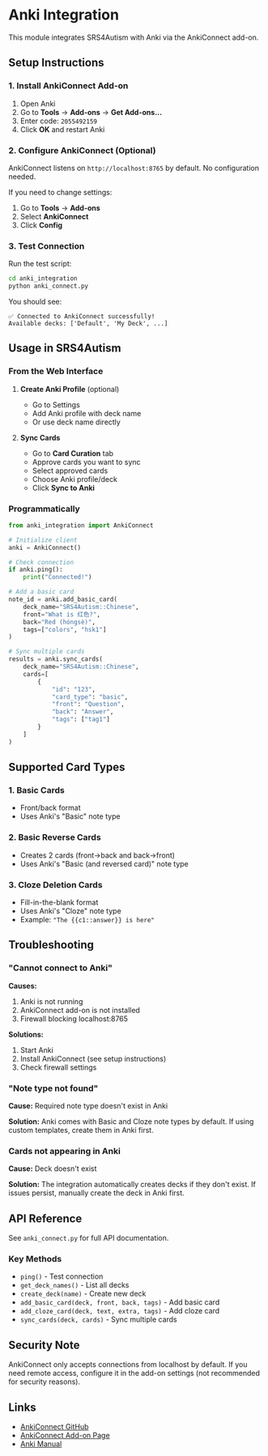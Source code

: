 # Anki Integration

This module integrates SRS4Autism with Anki via the AnkiConnect add-on.

## Setup Instructions

### 1. Install AnkiConnect Add-on

1. Open Anki
2. Go to **Tools** → **Add-ons** → **Get Add-ons...**
3. Enter code: `2055492159`
4. Click **OK** and restart Anki

### 2. Configure AnkiConnect (Optional)

AnkiConnect listens on `http://localhost:8765` by default. No configuration needed.

If you need to change settings:
1. Go to **Tools** → **Add-ons**
2. Select **AnkiConnect**
3. Click **Config**

### 3. Test Connection

Run the test script:

```bash
cd anki_integration
python anki_connect.py
```

You should see:
```
✅ Connected to AnkiConnect successfully!
Available decks: ['Default', 'My Deck', ...]
```

## Usage in SRS4Autism

### From the Web Interface

1. **Create Anki Profile** (optional)
   - Go to Settings
   - Add Anki profile with deck name
   - Or use deck name directly

2. **Sync Cards**
   - Go to **Card Curation** tab
   - Approve cards you want to sync
   - Select approved cards
   - Choose Anki profile/deck
   - Click **Sync to Anki**

### Programmatically

```python
from anki_integration import AnkiConnect

# Initialize client
anki = AnkiConnect()

# Check connection
if anki.ping():
    print("Connected!")

# Add a basic card
note_id = anki.add_basic_card(
    deck_name="SRS4Autism::Chinese",
    front="What is 红色?",
    back="Red (hóngsè)",
    tags=["colors", "hsk1"]
)

# Sync multiple cards
results = anki.sync_cards(
    deck_name="SRS4Autism::Chinese",
    cards=[
        {
            "id": "123",
            "card_type": "basic",
            "front": "Question",
            "back": "Answer",
            "tags": ["tag1"]
        }
    ]
)
```

## Supported Card Types

### 1. Basic Cards
- Front/back format
- Uses Anki's "Basic" note type

### 2. Basic Reverse Cards
- Creates 2 cards (front→back and back→front)
- Uses Anki's "Basic (and reversed card)" note type

### 3. Cloze Deletion Cards
- Fill-in-the-blank format
- Uses Anki's "Cloze" note type
- Example: `"The {{c1::answer}} is here"`

## Troubleshooting

### "Cannot connect to Anki"

**Causes:**
1. Anki is not running
2. AnkiConnect add-on is not installed
3. Firewall blocking localhost:8765

**Solutions:**
1. Start Anki
2. Install AnkiConnect (see setup instructions)
3. Check firewall settings

### "Note type not found"

**Cause:** Required note type doesn't exist in Anki

**Solution:** Anki comes with Basic and Cloze note types by default. If using custom templates, create them in Anki first.

### Cards not appearing in Anki

**Cause:** Deck doesn't exist

**Solution:** The integration automatically creates decks if they don't exist. If issues persist, manually create the deck in Anki first.

## API Reference

See `anki_connect.py` for full API documentation.

### Key Methods

- `ping()` - Test connection
- `get_deck_names()` - List all decks
- `create_deck(name)` - Create new deck
- `add_basic_card(deck, front, back, tags)` - Add basic card
- `add_cloze_card(deck, text, extra, tags)` - Add cloze card
- `sync_cards(deck, cards)` - Sync multiple cards

## Security Note

AnkiConnect only accepts connections from localhost by default. If you need remote access, configure it in the add-on settings (not recommended for security reasons).

## Links

- [AnkiConnect GitHub](https://github.com/FooSoft/anki-connect)
- [AnkiConnect Add-on Page](https://ankiweb.net/shared/info/2055492159)
- [Anki Manual](https://docs.ankiweb.net/)
